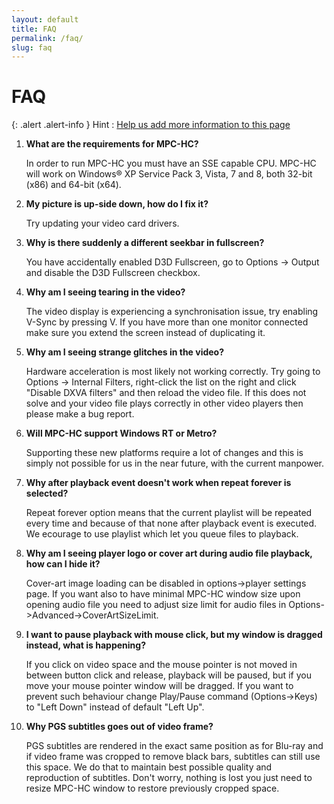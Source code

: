 ```yaml
---
layout: default
title: FAQ
permalink: /faq/
slug: faq
---
```


FAQ
===

{: .alert .alert-info }
Hint
: [Help us add more information to this page](https://github.com/mpc-hc/mpc-hc.org)

1. **What are the requirements for MPC-HC?**

    In order to run MPC-HC you must have an SSE capable CPU. MPC-HC will work on
    Windows® XP Service Pack 3, Vista, 7 and 8, both 32-bit (x86) and 64-bit (x64).

2. **My picture is up-side down, how do I fix it?**

    Try updating your video card drivers.

3. **Why is there suddenly a different seekbar in fullscreen?**

    You have accidentally enabled D3D Fullscreen, go to Options -> Output
    and disable the D3D Fullscreen checkbox.

4. **Why am I seeing tearing in the video?**

    The video display is experiencing a synchronisation issue, try enabling V-Sync by pressing V.
    If you have more than one monitor connected make sure you extend the screen instead of duplicating it.

5. **Why am I seeing strange glitches in the video?**

    Hardware acceleration is most likely not working correctly.
    Try going to Options -> Internal Filters, right-click the list on the right
    and click "Disable DXVA filters" and then reload the video file.
    If this does not solve and your video file plays correctly in other
    video players then please make a bug report.

6. **Will MPC-HC support Windows RT or Metro?**

    Supporting these new platforms require a lot of changes and this is simply
    not possible for us in the near future, with the current manpower.

7. **Why after playback event doesn't work when repeat forever is selected?**

    Repeat forever option means that the current playlist will be repeated every time and
    because of that none after playback event is executed. We ecourage to use playlist which
    let you queue files to playback.

8. **Why am I seeing player logo or cover art during audio file playback, how can I hide it?**

    Cover-art image loading can be disabled in options->player settings page. If you want also to
    have minimal MPC-HC window size upon opening audio file you need to adjust size limit for audio files
    in Options->Advanced->CoverArtSizeLimit.

9. **I want to pause playback with mouse click, but my window is dragged instead, what is happening?**

    If you click on video space and the mouse pointer is not moved in between button click and release, playback
    will be paused, but if you move your mouse pointer window will be dragged. If you want to prevent such
    behaviour change Play/Pause command (Options->Keys) to "Left Down" instead of default "Left Up".

10. **Why PGS subtitles goes out of video frame?**

    PGS subtitles are rendered in the exact same position as for Blu-ray and if video frame was cropped to remove
    black bars, subtitles can still use this space. We do that to maintain best possible quality and reproduction of
    subtitles. Don't worry, nothing is lost you just need to resize MPC-HC window to restore previously cropped space.
